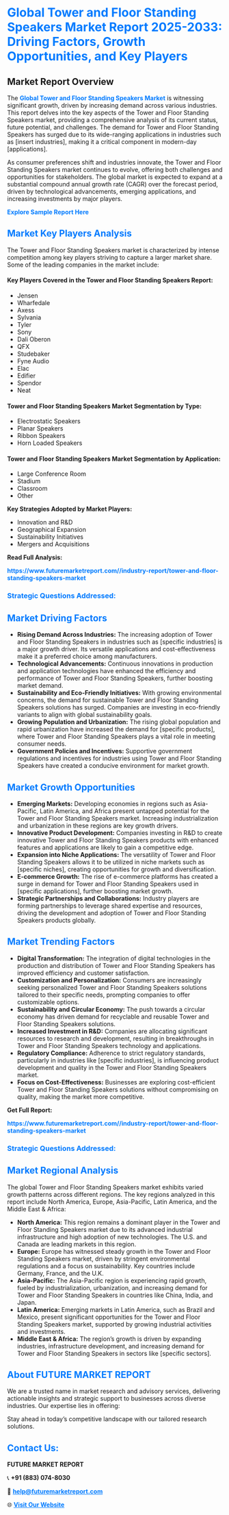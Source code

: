<h1 style="color: #007BFF;">Global Tower and Floor Standing Speakers Market Report 2025-2033: Driving Factors, Growth Opportunities, and Key Players</h1>

<section id="overview">
<h2>Market Report Overview</h2>
<p>The <a href="https://www.futuremarketreport.com//industry-report/tower-and-floor-standing-speakers-market" style="color: #007BFF; text-decoration: none;"><strong>Global Tower and Floor Standing Speakers Market</strong></a> is witnessing significant growth, driven by increasing demand across various industries. This report delves into the key aspects of the Tower and Floor Standing Speakers market, providing a comprehensive analysis of its current status, future potential, and challenges. The demand for Tower and Floor Standing Speakers has surged due to its wide-ranging applications in industries such as [insert industries], making it a critical component in modern-day [applications].</p>
<p>As consumer preferences shift and industries innovate, the Tower and Floor Standing Speakers market continues to evolve, offering both challenges and opportunities for stakeholders. The global market is expected to expand at a substantial compound annual growth rate (CAGR) over the forecast period, driven by technological advancements, emerging applications, and increasing investments by major players.</p>
</section>

<section id="overview">
<p><a href="https://www.futuremarketreport.com//request-sample/reportId=81302" style="color: #007BFF; text-decoration: none;"><strong>Explore Sample Report Here</strong></a></p>
</section>

<section id="key-players">
<h2 style="color: #007BFF;">Market Key Players Analysis</h2>
<p>The Tower and Floor Standing Speakers market is characterized by intense competition among key players striving to capture a larger market share. Some of the leading companies in the market include:</p>
<h4>Key Players Covered in the Tower and Floor Standing Speakers Report:</h4>
<ul><li>Jensen</li><li>Wharfedale</li><li>Axess</li><li>Sylvania</li><li>Tyler</li><li>Sony</li><li>Dali Oberon</li><li>QFX</li><li>Studebaker</li><li>Fyne Audio</li><li>Elac</li><li>Edifier</li><li>Spendor</li><li>Neat</li></ul>
<h4>Tower and Floor Standing Speakers Market Segmentation by Type:</h4>
<ul><li>Electrostatic Speakers</li><li>Planar Speakers</li><li>Ribbon Speakers</li><li>Horn Loaded Speakers</li></ul>

<h4>Tower and Floor Standing Speakers Market Segmentation by Application:</h4>
<ul><li>Large Conference Room</li><li>Stadium</li><li>Classroom</li><li>Other</li></ul>
<p><strong>Key Strategies Adopted by Market Players:</strong></p>
<ul>
<li>Innovation and R&D</li>
<li>Geographical Expansion</li>
<li>Sustainability Initiatives</li>
<li>Mergers and Acquisitions</li>
</ul>
</section>

<section>
<p><strong>Read Full Analysis: </strong></p><a href="https://www.futuremarketreport.com//industry-report/tower-and-floor-standing-speakers-market" style="color: #007BFF; text-decoration: none;"><strong>https://www.futuremarketreport.com//industry-report/tower-and-floor-standing-speakers-market</strong></a>
<h3 style="color: #007BFF;">Strategic Questions Addressed:</h3>
</section>

<section id="driving-factors">
<h2 style="color: #007BFF;">Market Driving Factors</h2>
<ul>
<li><strong>Rising Demand Across Industries:</strong> The increasing adoption of Tower and Floor Standing Speakers in industries such as [specific industries] is a major growth driver. Its versatile applications and cost-effectiveness make it a preferred choice among manufacturers.</li>
<li><strong>Technological Advancements:</strong> Continuous innovations in production and application technologies have enhanced the efficiency and performance of Tower and Floor Standing Speakers, further boosting market demand.</li>
<li><strong>Sustainability and Eco-Friendly Initiatives:</strong> With growing environmental concerns, the demand for sustainable Tower and Floor Standing Speakers solutions has surged. Companies are investing in eco-friendly variants to align with global sustainability goals.</li>
<li><strong>Growing Population and Urbanization:</strong> The rising global population and rapid urbanization have increased the demand for [specific products], where Tower and Floor Standing Speakers plays a vital role in meeting consumer needs.</li>
<li><strong>Government Policies and Incentives:</strong> Supportive government regulations and incentives for industries using Tower and Floor Standing Speakers have created a conducive environment for market growth.</li>
</ul>
</section>

<section id="growth-opportunities">
<h2 style="color: #007BFF;">Market Growth Opportunities</h2>
<ul>
<li><strong>Emerging Markets:</strong> Developing economies in regions such as Asia-Pacific, Latin America, and Africa present untapped potential for the Tower and Floor Standing Speakers market. Increasing industrialization and urbanization in these regions are key growth drivers.</li>
<li><strong>Innovative Product Development:</strong> Companies investing in R&D to create innovative Tower and Floor Standing Speakers products with enhanced features and applications are likely to gain a competitive edge.</li>
<li><strong>Expansion into Niche Applications:</strong> The versatility of Tower and Floor Standing Speakers allows it to be utilized in niche markets such as [specific niches], creating opportunities for growth and diversification.</li>
<li><strong>E-commerce Growth:</strong> The rise of e-commerce platforms has created a surge in demand for Tower and Floor Standing Speakers used in [specific applications], further boosting market growth.</li>
<li><strong>Strategic Partnerships and Collaborations:</strong> Industry players are forming partnerships to leverage shared expertise and resources, driving the development and adoption of Tower and Floor Standing Speakers products globally.</li>
</ul>
</section>

<section id="trending-factors">
<h2 style="color: #007BFF;">Market Trending Factors</h2>
<ul>
<li><strong>Digital Transformation:</strong> The integration of digital technologies in the production and distribution of Tower and Floor Standing Speakers has improved efficiency and customer satisfaction.</li>
<li><strong>Customization and Personalization:</strong> Consumers are increasingly seeking personalized Tower and Floor Standing Speakers solutions tailored to their specific needs, prompting companies to offer customizable options.</li>
<li><strong>Sustainability and Circular Economy:</strong> The push towards a circular economy has driven demand for recyclable and reusable Tower and Floor Standing Speakers solutions.</li>
<li><strong>Increased Investment in R&D:</strong> Companies are allocating significant resources to research and development, resulting in breakthroughs in Tower and Floor Standing Speakers technology and applications.</li>
<li><strong>Regulatory Compliance:</strong> Adherence to strict regulatory standards, particularly in industries like [specific industries], is influencing product development and quality in the Tower and Floor Standing Speakers market.</li>
<li><strong>Focus on Cost-Effectiveness:</strong> Businesses are exploring cost-efficient Tower and Floor Standing Speakers solutions without compromising on quality, making the market more competitive.</li>
</ul>
</section>

<section>
<p><strong>Get Full Report: </strong></p><a href="https://www.futuremarketreport.com//industry-report/tower-and-floor-standing-speakers-market" style="color: #007BFF; text-decoration: none;"><strong>https://www.futuremarketreport.com//industry-report/tower-and-floor-standing-speakers-market</strong></a>
<h3 style="color: #007BFF;">Strategic Questions Addressed:</h3>
</section>


<section id="regional-analysis">
<h2 style="color: #007BFF;">Market Regional Analysis</h2>
<p>The global Tower and Floor Standing Speakers market exhibits varied growth patterns across different regions. The key regions analyzed in this report include North America, Europe, Asia-Pacific, Latin America, and the Middle East & Africa:</p>
<ul>
<li><strong>North America:</strong> This region remains a dominant player in the Tower and Floor Standing Speakers market due to its advanced industrial infrastructure and high adoption of new technologies. The U.S. and Canada are leading markets in this region.</li>
<li><strong>Europe:</strong> Europe has witnessed steady growth in the Tower and Floor Standing Speakers market, driven by stringent environmental regulations and a focus on sustainability. Key countries include Germany, France, and the U.K.</li>
<li><strong>Asia-Pacific:</strong> The Asia-Pacific region is experiencing rapid growth, fueled by industrialization, urbanization, and increasing demand for Tower and Floor Standing Speakers in countries like China, India, and Japan.</li>
<li><strong>Latin America:</strong> Emerging markets in Latin America, such as Brazil and Mexico, present significant opportunities for the Tower and Floor Standing Speakers market, supported by growing industrial activities and investments.</li>
<li><strong>Middle East & Africa:</strong> The region’s growth is driven by expanding industries, infrastructure development, and increasing demand for Tower and Floor Standing Speakers in sectors like [specific sectors].</li>
</ul>
</section>

<footer>
<h2 style="color: #007BFF;">About FUTURE MARKET REPORT</h2>
<p>We are a trusted name in market research and advisory services, delivering actionable insights and strategic support to businesses across diverse industries. Our expertise lies in offering:</p>

<p>Stay ahead in today’s competitive landscape with our tailored research solutions.</p>

<h2 style="color: #007BFF;">Contact Us:</h2>
<p><strong>FUTURE MARKET REPORT</strong></p>
<p>📞 <strong>+91 (883) 074-8030</strong></p>
<p>📧 <strong><a href="mailto:help@futuremarketreport.com" style="color: #007BFF;">help@futuremarketreport.com</a></strong></p>
<p>🌐 <strong><a href="https://www.futuremarketreport.com/" style="color: #007BFF;">Visit Our Website</a></strong></p>
</footer>